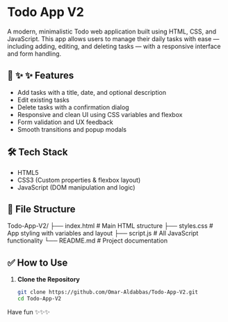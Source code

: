 # Todo App V2

A modern, minimalistic Todo web application built using HTML, CSS, and JavaScript. This app allows users to manage their daily tasks with ease 
— including adding, editing, and deleting tasks — with a responsive interface and form handling.

## 🚀 :sparkles: ✨ Features

- Add tasks with a title, date, and optional description
- Edit existing tasks
- Delete tasks with a confirmation dialog
- Responsive and clean UI using CSS variables and flexbox
- Form validation and UX feedback
- Smooth transitions and popup modals

## 🛠 Tech Stack

- HTML5
- CSS3 (Custom properties & flexbox layout)
- JavaScript (DOM manipulation and logic)

## 📂 File Structure

Todo-App-V2/
├── index.html       # Main HTML structure
├── styles.css       # App styling with variables and layout
├── script.js        # All JavaScript functionality
└── README.md        # Project documentation

## ✅ How to Use

1. **Clone the Repository**  
   ```bash
   git clone https://github.com/Omar-Aldabbas/Todo-App-V2.git
   cd Todo-App-V2

Have fun ✨✨✨

